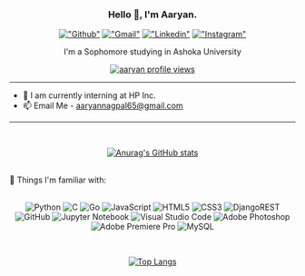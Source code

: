 <p align="center">
  <h3 align="center">Hello 👋, I'm Aaryan.</h3>
</p>

<div align="center"> 

[!["Github"](https://img.shields.io/badge/-aaryannagpal.github.io-yellow)](https://aaryannagpal.github.io/)
[!["Gmail"](https://img.shields.io/badge/-aaryannagpal65@gmail.com-c14438?style=flat&logo=Gmail&logoColor=white&link=mailto:aaryannagpal65@gmail.com)](mailto:aaryannagpal65@gmail.com)
[!["Linkedin"](https://img.shields.io/badge/-aaryannagpal-blue?style=flat&logo=Linkedin&logoColor=white&link=https://www.linkedin.com/in/aaryan-nagpal-9bbbb6145/)](https://www.linkedin.com/in/aaryan-nagpal-9bbbb6145/)
[!["Instagram"](https://img.shields.io/badge/-itsnagpal__-purple?style=flat&logo=instagram&logoColor=white&link=https://instagram.com/itsnagpal_/)](https://instagram.com/itsnagpal_)

</div>

<p align="center">
  <p align="center">I'm a Sophomore studying in Ashoka University</p>
</p>

<div align="center"> 

  [<img align="center" src="https://komarev.com/ghpvc/?username=aaryannagpal&color=blue&style=flat&label=Profile+Views" alt="aaryan profile views" />](https://github.com/aaryannagpal/github-profile-views-counter)
  
</div>

<hr/>


<!--- 💻 I'm currently working on a simple **[Blog Website](https://github.com/angadvirk/NodeBlog)** to review Node.js fundamentals.
- 🌱 I'm reviewing how to use Node, Express and MongoDB to create CRUD applications. -->
- 💼 I am currently interning at HP Inc.
- 📫 Email Me - aaryannagpal65@gmail.com

<hr/>
<br>

<div align="center">
  
  [![Anurag's GitHub stats](https://github-readme-stats.vercel.app/api?username=aaryannagpal&hide=issues,contribs,prs&theme=tokyonight)](https://github.com/anuraghazra/github-readme-stats)
</div>

<br>
🗿 Things I'm familiar with: <br /> <br />

<div align="center">

![Python](https://img.shields.io/badge/python-3670A0?style=for-the-badge&logo=python&logoColor=ffdd54)
![C](https://img.shields.io/badge/c-%2300599C.svg?style=for-the-badge&logo=c&logoColor=white)
![Go](https://img.shields.io/badge/go-%2300ADD8.svg?style=for-the-badge&logo=go&logoColor=white)
![JavaScript](https://img.shields.io/badge/javascript-%23323330.svg?style=for-the-badge&logo=javascript&logoColor=%23F7DF1E)
![HTML5](https://img.shields.io/badge/html5-%23E34F26.svg?style=for-the-badge&logo=html5&logoColor=white)
![CSS3](https://img.shields.io/badge/css3-%231572B6.svg?style=for-the-badge&logo=css3&logoColor=white)
![DjangoREST](https://img.shields.io/badge/DJANGO-REST-ff1709?style=for-the-badge&logo=django&logoColor=white&color=ff1709&labelColor=gray)
![GitHub](https://img.shields.io/badge/github-%23121011.svg?style=for-the-badge&logo=github&logoColor=white)
![Jupyter Notebook](https://img.shields.io/badge/jupyter-%23FA0F00.svg?style=for-the-badge&logo=jupyter&logoColor=white)
![Visual Studio Code](https://img.shields.io/badge/Visual%20Studio%20Code-0078d7.svg?style=for-the-badge&logo=visual-studio-code&logoColor=white)
![Adobe Photoshop](https://img.shields.io/badge/adobe%20photoshop-%2331A8FF.svg?style=for-the-badge&logo=adobe%20photoshop&logoColor=white)
![Adobe Premiere Pro](https://img.shields.io/badge/Adobe%20Premiere%20Pro-9999FF.svg?style=for-the-badge&logo=Adobe%20Premiere%20Pro&logoColor=white)
![MySQL](https://img.shields.io/badge/mysql-%2300f.svg?style=for-the-badge&logo=mysql&logoColor=white)

  


  
</div>

<br />

<div align="center"> 

[![Top Langs](https://github-readme-stats.vercel.app/api/top-langs/?username=aaryannagpal&hide=TeX&layout=compact&theme=dark)](https://github.com/anuraghazra/github-readme-stats)



</div>
